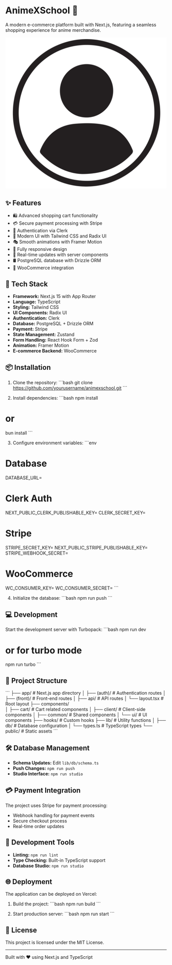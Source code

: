 # AnimeXSchool 🎌

A modern e-commerce platform built with Next.js, featuring a seamless shopping experience for anime merchandise.

![Project Banner](public/Frame%201.png)

## ✨ Features

- 🛍️ Advanced shopping cart functionality
- 💳 Secure payment processing with Stripe
- 🔐 Authentication via Clerk
- 🎨 Modern UI with Tailwind CSS and Radix UI
- 🎭 Smooth animations with Framer Motion
- 📱 Fully responsive design
- 🔄 Real-time updates with server components
- 🛢️ PostgreSQL database with Drizzle ORM
- 🛒 WooCommerce integration

## 🚀 Tech Stack

- **Framework:** Next.js 15 with App Router
- **Language:** TypeScript
- **Styling:** Tailwind CSS
- **UI Components:** Radix UI
- **Authentication:** Clerk
- **Database:** PostgreSQL + Drizzle ORM
- **Payment:** Stripe
- **State Management:** Zustand
- **Form Handling:** React Hook Form + Zod
- **Animation:** Framer Motion
- **E-commerce Backend:** WooCommerce

## 📦 Installation

1. Clone the repository:
\`\`\`bash
git clone https://github.com/yourusername/animexschool.git
\`\`\`

2. Install dependencies:
\`\`\`bash
npm install
# or
bun install
\`\`\`

3. Configure environment variables:
\`\`\`env
# Database
DATABASE_URL=
# Clerk Auth
NEXT_PUBLIC_CLERK_PUBLISHABLE_KEY=
CLERK_SECRET_KEY=
# Stripe
STRIPE_SECRET_KEY=
NEXT_PUBLIC_STRIPE_PUBLISHABLE_KEY=
STRIPE_WEBHOOK_SECRET=
# WooCommerce
WC_CONSUMER_KEY=
WC_CONSUMER_SECRET=
\`\`\`

4. Initialize the database:
\`\`\`bash
npm run push
\`\`\`

## 💻 Development

Start the development server with Turbopack:
\`\`\`bash
npm run dev
# or for turbo mode
npm run turbo
\`\`\`

## 📁 Project Structure

\`\`\`
├── app/                    # Next.js app directory
│   ├── (auth)/            # Authentication routes
│   ├── (front)/           # Front-end routes
│   ├── api/               # API routes
│   └── layout.tsx         # Root layout
├── components/            
│   ├── cart/             # Cart related components
│   ├── client/           # Client-side components
│   ├── common/           # Shared components
│   └── ui/               # UI components
├── hooks/                # Custom hooks
├── lib/                  # Utility functions
│   ├── db/              # Database configuration
│   └── types.ts         # TypeScript types
└── public/              # Static assets
\`\`\`

## 🛠️ Database Management

- **Schema Updates:** Edit `lib/db/schema.ts`
- **Push Changes:** `npm run push`
- **Studio Interface:** `npm run studio`

## 💳 Payment Integration

The project uses Stripe for payment processing:
- Webhook handling for payment events
- Secure checkout process
- Real-time order updates

## 🧪 Development Tools

- **Linting:** `npm run lint`
- **Type Checking:** Built-in TypeScript support
- **Database Studio:** `npm run studio`

## 🌐 Deployment

The application can be deployed on Vercel:

1. Build the project:
\`\`\`bash
npm run build
\`\`\`

2. Start production server:
\`\`\`bash
npm run start
\`\`\`

## 📄 License

This project is licensed under the MIT License.

---

Built with ❤️ using Next.js and TypeScript
